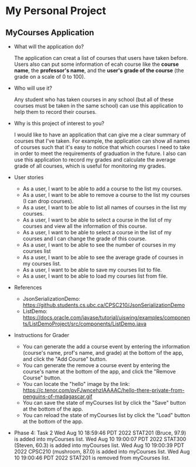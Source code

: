 # My Personal Project

## MyCourses Application

- What will the application do?  

    The application can creat a list of courses that users have taken before. Users also can put some information of ecah course like the **course name**, the **professor's name**, and the **user's grade of the course** (the grade on a scale of 0 to 100).
    
- Who will use it? 

    Any student who has taken courses in any school (but all of these courses must be taken in the same school) can use this application to help them to record their courses. 

- Why is this project of interest to you? 
    
    I would like to have an application that can give me a clear summary of courses that I've taken. For example, the application can show all names of courses such that it's easy to notice that which courses I need to take in order to meet the requirements of graduation in the future. I also can use this application to record my grades and calculate the average grade of all courses, which is useful for monitoring my grades.
    
- User stories 
    - As a user, I want to be able to add a course to the list my courses. 
    - As a user, I want to be able to remove a course to the list my courses (I can drop courses).
    - As a user, I want to be able to list all names of courses in the list my courses. 
    - As a user, I want to be able to select a course in the list of my courses and view all the information of this course.
    - As a user, I want to be able to select a course in the list of my courses and I can change the grade of this course.
    - As a user, I want to be able to see the number of courses in my courses list
    - As a user, I want to be able to see the average grade of courses in my courses list.
    - As a user, I want to be able to save my courses list to file.
    - As a user, I want to be able to load my courses list from file.

- References
    - JsonSerializationDemo: https://github.students.cs.ubc.ca/CPSC210/JsonSerializationDemo
    - ListDemo: https://docs.oracle.com/javase/tutorial/uiswing/examples/components/ListDemoProject/src/components/ListDemo.java

- Instructions for Grader
    - You can generate the add a course event by entering the information (course's name, prof's name, and grade) at the bottom of the app, and click the "Add Course" button.
    - You can generate the remove a course event by entering the course's name at the bottom of the app, and click the "Remove Course" button.
    - You can locate the "hello" image by the link: https://c.tenor.com/pvFJwncehzIAAAAC/hello-there-private-from-penguins-of-madagascar.gif
    - You can save the state of myCourses list by click the "Save" button at the bottom of the app.
    - You can reload the state of myCourses list by click the "Load" button at the bottom of the app.

- Phase 4: Task 2
Wed Aug 10 18:59:46 PDT 2022
STAT201 (Bruce, 97.9) is added into myCourses list.
Wed Aug 10 19:00:07 PDT 2022
STAT300 (Steven, 60.3) is added into myCourses list.
Wed Aug 10 19:00:39 PDT 2022
CPSC210 (mushroom, 87.0) is added into myCourses list.
Wed Aug 10 19:00:46 PDT 2022
STAT201 is removed from myCourses list.

